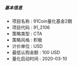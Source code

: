 ##### 基本信息

* 项目名称 : 91Coin量化基金2期
* 项目代码 : 91_2106
* 策略类型 : CTA
* 策略风格 : 积极
* 计价单位 : USD
* 最低认购金额 : 100 USD
* 量化启动时间 : 2020-03-10
